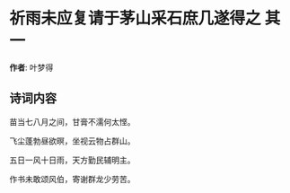 # 祈雨未应复请于茅山采石庶几遂得之  其一

**作者**: 叶梦得

## 诗词内容

苗当七八月之间，甘膏不濡何太悭。

飞尘蓬勃昼欲暝，坐视云物占群山。

五日一风十日雨，天方勤民辅明主。

作书未敢颂风伯，寄谢群龙少劳苦。

